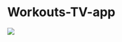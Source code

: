 # Workouts-TV-app

![](https://github.com/simformsolutions/Workouts-TV-app/blob/master/TV_Demo.gif)
